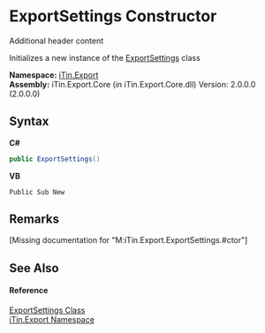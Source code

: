 # ExportSettings Constructor 
Additional header content 

Initializes a new instance of the <a href="T_iTin_Export_ExportSettings">ExportSettings</a> class

**Namespace:**&nbsp;<a href="N_iTin_Export">iTin.Export</a><br />**Assembly:**&nbsp;iTin.Export.Core (in iTin.Export.Core.dll) Version: 2.0.0.0 (2.0.0.0)

## Syntax

**C#**<br />
``` C#
public ExportSettings()
```

**VB**<br />
``` VB
Public Sub New
```


## Remarks
\[Missing <remarks> documentation for "M:iTin.Export.ExportSettings.#ctor"\]

## See Also


#### Reference
<a href="T_iTin_Export_ExportSettings">ExportSettings Class</a><br /><a href="N_iTin_Export">iTin.Export Namespace</a><br />